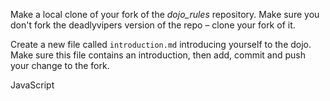 Make a local clone of your fork of the *dojo_rules* repository. Make sure you don't fork the deadlyvipers version of the repo – clone your fork of it.

Create a new file called `introduction.md` introducing yourself to the dojo. Make sure this file contains an introduction, then add, commit and push your change to the fork.

JavaScript

